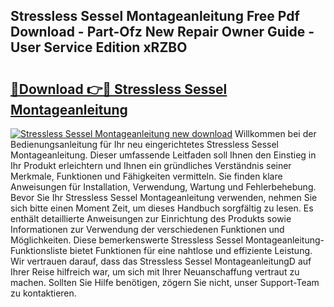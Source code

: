 ## Stressless Sessel Montageanleitung Free Pdf Download - Part-Ofz New Repair Owner Guide - User Service Edition xRZBO

# <h2><a href="http://df89tlw.blite.top/?on=Stressless+Sessel+Montageanleitung">🔗Download 👉🔴 Stressless Sessel Montageanleitung</a></h2>

[![Stressless Sessel Montageanleitung new download](https://i.imgur.com/lujVjoI.png)](http://df89tlw.blite.top/?on=Stressless+Sessel+Montageanleitung)
Willkommen bei der Bedienungsanleitung für Ihr neu eingerichtetes Stressless Sessel Montageanleitung. Dieser umfassende Leitfaden soll Ihnen den Einstieg in Ihr Produkt erleichtern und Ihnen ein gründliches Verständnis seiner Merkmale, Funktionen und Fähigkeiten vermitteln. Sie finden klare Anweisungen für Installation, Verwendung, Wartung und Fehlerbehebung. Bevor Sie Ihr Stressless Sessel Montageanleitung verwenden, nehmen Sie sich bitte einen Moment Zeit, um dieses Handbuch sorgfältig zu lesen. Es enthält detaillierte Anweisungen zur Einrichtung des Produkts sowie Informationen zur Verwendung der verschiedenen Funktionen und Möglichkeiten. Diese bemerkenswerte Stressless Sessel Montageanleitung-Funktionsliste bietet Funktionen für eine nahtlose und effiziente Leistung. Wir vertrauen darauf, dass das Stressless Sessel MontageanleitungD auf Ihrer Reise hilfreich war, um sich mit Ihrer Neuanschaffung vertraut zu machen. Sollten Sie Hilfe benötigen, zögern Sie nicht, unser Support-Team zu kontaktieren.
